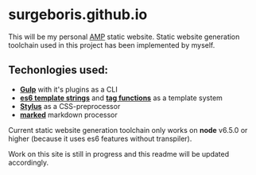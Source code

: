 # surgeboris.github.io

This will be my personal [AMP](https://www.ampproject.org/) static website.
Static website generation toolchain used in this project has been implemented by myself.

## Techonlogies used:
- [**Gulp**](http://gulpjs.com/) with it's plugins as a CLI
- [**es6 template strings**](https://developers.google.com/web/updates/2015/01/ES6-Template-Strings) and [**tag functions**](http://www.2ality.com/2016/05/template-literal-whitespace.html) as a template system
- [**Stylus**](http://stylus-lang.com/) as a CSS-preprocessor
- [**marked**](https://github.com/chjj/marked) markdown processor

Current static website generation toolchain only works on **node** v6.5.0 or higher (because it uses es6 features without transpiler).

Work on this site is still in progress and this readme will be updated accordingly.